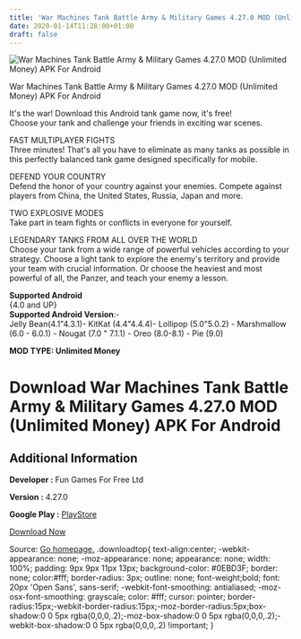 ```yaml
---
title: 'War Machines Tank Battle Army & Military Games 4.27.0 MOD (Unlimited Money) APK For Android'
date: 2020-01-14T11:28:00+01:00
draft: false
---
```


![War Machines Tank Battle Army & Military Games 4.27.0 MOD (Unlimited Money) APK For Android](https://i1.wp.com/apkhome.net/wp-content/uploads/2020/01/War-Machines-Tank-Battle-Army-Military-Games-4.27.0-MOD-Unlimited-Money.png "War Machines Tank Battle Army & Military Games 4.27.0 MOD (Unlimited Money) APK For Android")

  

War Machines Tank Battle Army & Military Games 4.27.0 MOD (Unlimited Money) APK For Android

It's the war! Download this Android tank game now, it's free!  
Choose your tank and challenge your friends in exciting war scenes.

FAST MULTIPLAYER FIGHTS  
Three minutes! That's all you have to eliminate as many tanks as possible in this perfectly balanced tank game designed specifically for mobile.

DEFEND YOUR COUNTRY  
Defend the honor of your country against your enemies. Compete against players from China, the United States, Russia, Japan and more.

TWO EXPLOSIVE MODES  
Take part in team fights or conflicts in everyone for yourself.

LEGENDARY TANKS FROM ALL OVER THE WORLD  
Choose your tank from a wide range of powerful vehicles according to your strategy. Choose a light tank to explore the enemy's territory and provide your team with crucial information. Or choose the heaviest and most powerful of all, the Panzer, and teach your enemy a lesson.

**Supported Android**  
{4.0 and UP}  
**Supported Android Version**:-  
Jelly Bean(4.1"4.3.1)- KitKat (4.4"4.4.4)- Lollipop (5.0"5.0.2) - Marshmallow (6.0 - 6.0.1) - Nougat (7.0 " 7.1.1) - Oreo (8.0-8.1) - Pie (9.0)

**MOD TYPE: Unlimited Money**

Download War Machines Tank Battle Army & Military Games 4.27.0 MOD (Unlimited Money) APK For Android
====================================================================================================

Additional Information
----------------------

**Developer :** Fun Games For Free Ltd

**Version :** 4.27.0

**Google Play :** [PlayStore](https://play.google.com/store/apps/details?id=com.fungames.battletanksbeta)

  

[Download Now](https://store4app.co/post/war-machines-tank-battle-army-amp-military-games-4-27-0-mod-unlimited-money-apk-for-android_1578847027)

  
Source: [Go homepage.](https://store4app.co/post/war-machines-tank-battle-army-amp-military-games-4-27-0-mod-unlimited-money-apk-for-android_1578847027) .downloadtop{ text-align:center; -webkit-appearance: none; -moz-appearance: none; appearance: none; width: 100%; padding: 9px 9px 11px 13px; background-color: #0EBD3F; border: none; color:#fff; border-radius: 3px; outline: none; font-weight;bold; font: 20px 'Open Sans', sans-serif; -webkit-font-smoothing: antialiased; -moz-osx-font-smoothing: grayscale; color: #fff; cursor: pointer; border-radius:15px;-webkit-border-radius:15px;-moz-border-radius:5px;box-shadow:0 0 5px rgba(0,0,0,.2);-moz-box-shadow:0 0 5px rgba(0,0,0,.2);-webkit-box-shadow:0 0 5px rgba(0,0,0,.2) !important; }